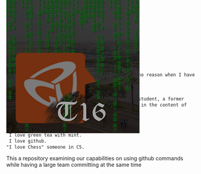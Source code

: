 <h1>Github - Sprint 0</h1> <br/>
<div style="position:absolute;top:0;bottom:0;margin:auto;">
	<img align="right" src="logoV9.png" />
</div>
    C1 Team Members:
    Salma Zaki 37-3358

    I like to wander a lot around the C building for no reason when I have free time
    some nerdy guy who works with C2
    I am in team C5 and SE seems greattt.
    Hello I am a person, and I am a computer science student, a former junior teaching assistant, and I am so interested in the content of this course.
    I love football
    :(
     I love clothes
     I love green tea with mint.
     I love github.
    "I love Chess" someone in C5.

This a repository examining our capabilities on using github commands while having a large team committing at the same time
